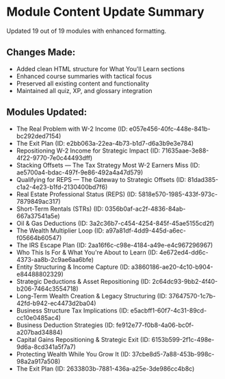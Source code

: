 # Module Content Update Summary

Updated 19 out of 19 modules with enhanced formatting.

## Changes Made:
- Added clean HTML structure for What You'll Learn sections
- Enhanced course summaries with tactical focus
- Preserved all existing content and functionality
- Maintained all quiz, XP, and glossary integration

## Modules Updated:
- The Real Problem with W-2 Income (ID: e057e456-40fc-448e-841b-bc292ded7154)
- The Exit Plan (ID: e2bb063a-22ea-4b73-b1d7-d6a3b9e3e784)
- Repositioning W-2 Income for Strategic Impact (ID: 71635aae-3e88-4f22-9770-7e0c44493dff)
- Stacking Offsets — The Tax Strategy Most W-2 Earners Miss (ID: ae5700a4-bdac-497f-9e86-492a4a47d579)
- Qualifying for REPS — The Gateway to Strategic Offsets (ID: 81dad385-c1a2-4e23-b1fd-2130400bd7f6)
- Real Estate Professional Status (REPS) (ID: 5818e570-1985-433f-973c-7879849ac317)
- Short-Term Rentals (STRs) (ID: 0356b0af-ac2f-4836-84ab-667a37541a5e)
- Oil & Gas Deductions (ID: 3a2c36b7-c454-4254-845f-45ae5155cd2f)
- The Wealth Multiplier Loop (ID: a97a81df-4dd9-445d-a6ec-f05664b60547)
- The IRS Escape Plan (ID: 2aa16f6c-c98e-4184-a49e-e4c967296967)
- Who This Is For & What You're About to Learn (ID: 4e672ed4-dd6c-4373-aa8b-2c9ae6aa6bfe)
- Entity Structuring & Income Capture (ID: a3860186-ae20-4c10-b904-e84488802329)
- Strategic Deductions & Asset Repositioning (ID: 2c64dc93-9bb2-4f40-b206-7464c3554718)
- Long-Term Wealth Creation & Legacy Structuring (ID: 37647570-1c7b-42fd-b942-ec4473d2ba04)
- Business Structure Tax Implications (ID: e5acbff1-60f7-4c31-89cd-cc10e0485ac4)
- Business Deduction Strategies (ID: fe912e77-f0b8-4a06-bc0f-a207bad34884)
- Capital Gains Repositioning & Strategic Exit (ID: 6153b599-2f1c-498e-9d6a-8cd341a5f7a7)
- Protecting Wealth While You Grow It (ID: 37cbe8d5-7a88-453b-998c-98a2a917a508)
- The Exit Plan (ID: 2633803b-7881-436a-a25e-3de986cc4b8c)
